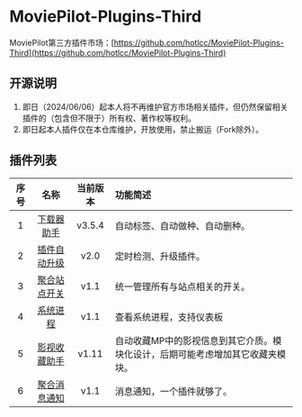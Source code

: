 # MoviePilot-Plugins-Third

MoviePilot第三方插件市场：[https://github.com/hotlcc/MoviePilot-Plugins-Third](https://github.com/hotlcc/MoviePilot-Plugins-Third)

## 开源说明

1. 即日（2024/06/06）起本人将不再维护官方市场相关插件，但仍然保留相关插件的（包含但不限于）所有权、著作权等权利。
1. 即日起本人插件仅在本仓库维护，开放使用，禁止搬运（Fork除外）。

## 插件列表

|序号|名称|当前版本|功能简述|
|:---:|:---:|:---:|:---|
|1|[下载器助手](plugins/downloaderhelper)|v3.5.4|自动标签、自动做种、自动删种。|
|2|[插件自动升级](plugins/pluginautoupgrade)|v2.0|定时检测、升级插件。|
|3|[聚合站点开关](plugins/mergesiteswitch)|v1.1|统一管理所有与站点相关的开关。|
|4|[系统进程](plugins/systemprocess)|v1.1|查看系统进程，支持仪表板|
|5|[影视收藏助手](plugins/mediacollecthelper)|v1.11|自动收藏MP中的影视信息到其它介质。模块化设计，后期可能考虑增加其它收藏夹模块。|
|6|[聚合消息通知](plugins/mergemessagenotify)|v1.1|消息通知，一个插件就够了。|
